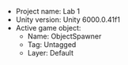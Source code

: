<!-- UNITY CODE ASSIST INSTRUCTIONS START -->
- Project name: Lab 1
- Unity version: Unity 6000.0.41f1
- Active game object:
  - Name: ObjectSpawner
  - Tag: Untagged
  - Layer: Default
<!-- UNITY CODE ASSIST INSTRUCTIONS END -->